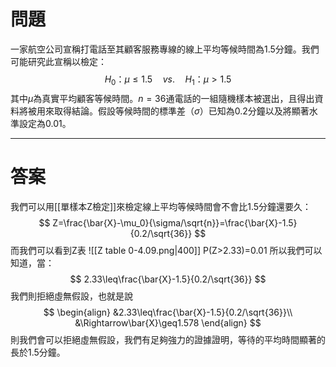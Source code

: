 # 問題
一家航空公司宣稱打電話至其顧客服務專線的線上平均等候時間為1.5分鐘。我們可能研究此宣稱以檢定：
$$
H_0\text{：}\mu\leq1.5\quad vs.\quad H_1\text{：}\mu>1.5
$$
其中$\mu$為真實平均顧客等候時間。$n=36$通電話的一組隨機樣本被選出，且得出資料將被用來取得結論。假設等候時間的標準差（$\sigma$）已知為0.2分鐘以及將顯著水準設定為0.01。
- - -
# 答案
我們可以用[[單樣本Z檢定]]來檢定線上平均等候時間會不會比1.5分鐘還要久：
$$
Z=\frac{\bar{X}-\mu_0}{\sigma/\sqrt{n}}=\frac{\bar{X}-1.5}{0.2/\sqrt{36}}
$$
而我們可以看到Z表
![[Z table 0-4.09.png|400]]
P(Z>2.33)=0.01
所以我們可以知道，當：
$$
2.33\leq\frac{\bar{X}-1.5}{0.2/\sqrt{36}}
$$
我們則拒絕虛無假設，也就是說
$$
\begin{align}
&2.33\leq\frac{\bar{X}-1.5}{0.2/\sqrt{36}}\\
&\Rightarrow\bar{X}\geq1.578
\end{align}
$$
則我們會可以拒絕虛無假設，我們有足夠強力的證據證明，等待的平均時間顯著的長於1.5分鐘。